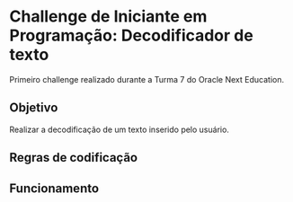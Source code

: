 # Challenge de Iniciante em Programação: Decodificador de texto

Primeiro challenge realizado durante a Turma 7 do Oracle Next Education.

## Objetivo

Realizar a decodificação de um texto inserido pelo usuário.

## Regras de codificação

## Funcionamento
